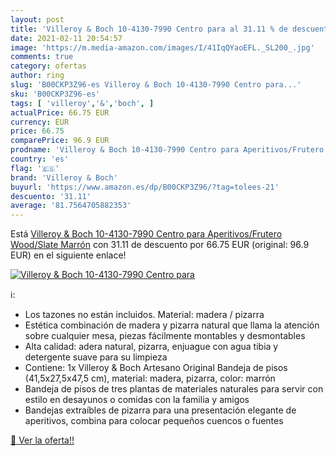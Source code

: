 ```yaml
---
layout: post
title: 'Villeroy & Boch 10-4130-7990 Centro para al 31.11 % de descuento'
date: 2021-02-11 20:54:57
image: 'https://m.media-amazon.com/images/I/41IqQYaoEFL._SL200_.jpg'
comments: true
category: ofertas
author: ring
slug: 'B00CKP3Z96-es Villeroy & Boch 10-4130-7990 Centro para...'
sku: 'B00CKP3Z96-es'
tags: [ 'villeroy','&','boch', ]
actualPrice: 66.75 EUR
currency: EUR
price: 66.75
comparePrice: 96.9 EUR
prodname: 'Villeroy & Boch 10-4130-7990 Centro para Aperitivos/Frutero  Wood/Slate  Marrón'
country: 'es'
flag: '🇪🇸'
brand: 'Villeroy & Boch'
buyurl: 'https://www.amazon.es/dp/B00CKP3Z96/?tag=tolees-21'
descuento: '31.11'
average: '81.7564705882353'
---
```


Está [Villeroy & Boch 10-4130-7990 Centro para Aperitivos/Frutero  Wood/Slate  Marrón](https://www.amazon.es/dp/B00CKP3Z96/?tag=tolees-21) con 31.11 de descuento por 66.75 EUR (original: 96.9 EUR) en el siguiente enlace!

[![Villeroy & Boch 10-4130-7990 Centro para](https://m.media-amazon.com/images/I/41IqQYaoEFL._SL200_.jpg)](https://www.amazon.es/dp/B00CKP3Z96/?tag=tolees-21)

ℹ️:

- Los tazones no están incluidos. Material: madera / pizarra
- Estética combinación de madera y pizarra natural que llama la atención sobre cualquier mesa, piezas fácilmente montables y desmontables
- Alta calidad: adera natural, pizarra, enjuague con agua tibia y detergente suave para su limpieza
- Contiene: 1x Villeroy & Boch Artesano Original Bandeja de pisos (41,5x27,5x47,5 cm), material: madera, pizarra, color: marrón
- Bandeja de pisos de tres plantas de materiales naturales para servir con estilo en desayunos o comidas con la familia y amigos
- Bandejas extraíbles de pizarra para una presentación elegante de aperitivos, combina para colocar pequeños cuencos o fuentes

[🛒 Ver la oferta!!](https://www.amazon.es/dp/B00CKP3Z96/?tag=tolees-21)
